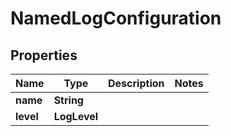 

# NamedLogConfiguration


## Properties

Name | Type | Description | Notes
------------ | ------------- | ------------- | -------------
**name** | **String** |  | 
**level** | **LogLevel** |  | 




